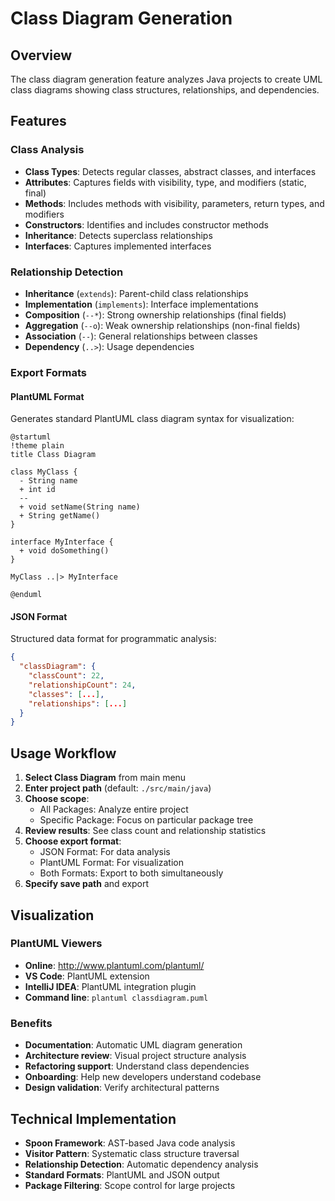 # Class Diagram Generation

## Overview

The class diagram generation feature analyzes Java projects to create UML class diagrams showing class structures, relationships, and dependencies.

## Features

### Class Analysis
- **Class Types**: Detects regular classes, abstract classes, and interfaces
- **Attributes**: Captures fields with visibility, type, and modifiers (static, final)
- **Methods**: Includes methods with visibility, parameters, return types, and modifiers
- **Constructors**: Identifies and includes constructor methods
- **Inheritance**: Detects superclass relationships
- **Interfaces**: Captures implemented interfaces

### Relationship Detection
- **Inheritance** (`extends`): Parent-child class relationships
- **Implementation** (`implements`): Interface implementations
- **Composition** (`--*`): Strong ownership relationships (final fields)
- **Aggregation** (`--o`): Weak ownership relationships (non-final fields)
- **Association** (`--`): General relationships between classes
- **Dependency** (`..>`): Usage dependencies

### Export Formats

#### PlantUML Format
Generates standard PlantUML class diagram syntax for visualization:

```plantuml
@startuml
!theme plain
title Class Diagram

class MyClass {
  - String name
  + int id
  --
  + void setName(String name)
  + String getName()
}

interface MyInterface {
  + void doSomething()
}

MyClass ..|> MyInterface

@enduml
```

#### JSON Format
Structured data format for programmatic analysis:

```json
{
  "classDiagram": {
    "classCount": 22,
    "relationshipCount": 24,
    "classes": [...],
    "relationships": [...]
  }
}
```

## Usage Workflow

1. **Select Class Diagram** from main menu
2. **Enter project path** (default: `./src/main/java`)
3. **Choose scope**:
   - All Packages: Analyze entire project
   - Specific Package: Focus on particular package tree
4. **Review results**: See class count and relationship statistics
5. **Choose export format**:
   - JSON Format: For data analysis
   - PlantUML Format: For visualization
   - Both Formats: Export to both simultaneously
6. **Specify save path** and export

## Visualization

### PlantUML Viewers
- **Online**: http://www.plantuml.com/plantuml/
- **VS Code**: PlantUML extension
- **IntelliJ IDEA**: PlantUML integration plugin
- **Command line**: `plantuml classdiagram.puml`

### Benefits
- **Documentation**: Automatic UML diagram generation
- **Architecture review**: Visual project structure analysis
- **Refactoring support**: Understand class dependencies
- **Onboarding**: Help new developers understand codebase
- **Design validation**: Verify architectural patterns

## Technical Implementation

- **Spoon Framework**: AST-based Java code analysis
- **Visitor Pattern**: Systematic class structure traversal
- **Relationship Detection**: Automatic dependency analysis
- **Standard Formats**: PlantUML and JSON output
- **Package Filtering**: Scope control for large projects